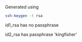 Generated using

```bash
ssh-keygen -t rsa
```

id1_rsa has no passphrase

id2_rsa has passphrase 'kingfisher'
